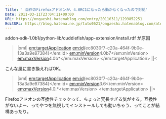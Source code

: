 ```yaml
---
Title: ' 自作のFirefoxアドオンが、4.0RC1になったら動かなくなったので対処'
Date: 2011-03-11T23:04:11+09:00
URL: https://ongaeshi.hatenablog.com/entry/20110311/1299852251
EditURL: https://blog.hatena.ne.jp/tuto0621/ongaeshi.hatenablog.com/atom/entry/6435922169449192871
---
```



addon-sdk-1.0b1/python-lib/cuddlefish/app-extension/install.rdf が原因

>|xml|
    <!-- Firefox -->
    <em:targetApplication>
      <Description>
        <em:id>{ec8030f7-c20a-464f-9b0e-13a3a9e97384}</em:id>
        <em:minVersion>4.0b7</em:minVersion>
        <em:maxVersion>4.0b*</em:maxVersion>
      </Description>
    </em:targetApplication>
||<

こんな風に書き換えればOK。

>|xml|
    <!-- Firefox -->
    <em:targetApplication>
      <Description>
        <em:id>{ec8030f7-c20a-464f-9b0e-13a3a9e97384}</em:id>
        <em:minVersion>3.6</em:minVersion>
        <em:maxVersion>4.0.*</em:maxVersion>
      </Description>
    </em:targetApplication>
||<

Firefoxアドオンの互換性チェックって、ちょっと冗長すぎる気がする。互換性がないよー、ってやつを無視してインストールしても動いちゃう、ってことが結構あったり。
